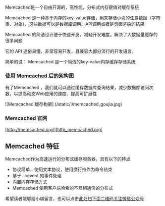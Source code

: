 Memcached是一个自由开源的，高性能，分布式内存键值对缓存系统

Memcached 是一种基于内存的key-value存储，用来存储小块的任意数据（字符串、对象），这些数据可以是数据库调用、API调用或者是页面渲染的结果

Memcached 的简洁设计便于快速开发，减轻开发难度，解决了大数据量缓存的很多问题

它的 API 通俗易懂，非常容易开发，且兼容大部分流行的开发语言。

简单的说： Memcached 是一个简洁的key-value内存缓存存储系统

### 使用 Memcached 后的架构图 ###

有了Memcached ，我们就可以通过缓存数据库查询结果，减少数据库访问次数，以提高动态Web应用的速度、提高可扩展性

!\[Memcached 缓存构架\] (/static/i/memcached\_goujia.jpg)

### Memcached 官网 ###

[http://memcached.org/][http_memcached.org]

## Memcached 特征 ##

Memcached作为高速运行的分布式缓存服务器，具有以下的特点

 *  协议简单，使用文本协议，使用换行符作为命令结束
 *  基于 libevent 的事件处理
 *  内置内存存储方式
 *  Memcached 使用客户端哈希的不互相通信的分布式


[http_memcached.org]: http://memcached.org/


希望读者能够给小编留言，也可以点击[此处扫下面二维码关注微信公众号](https://www.ycbbs.vip/?p=28 "此处扫下面二维码关注微信公众号")
